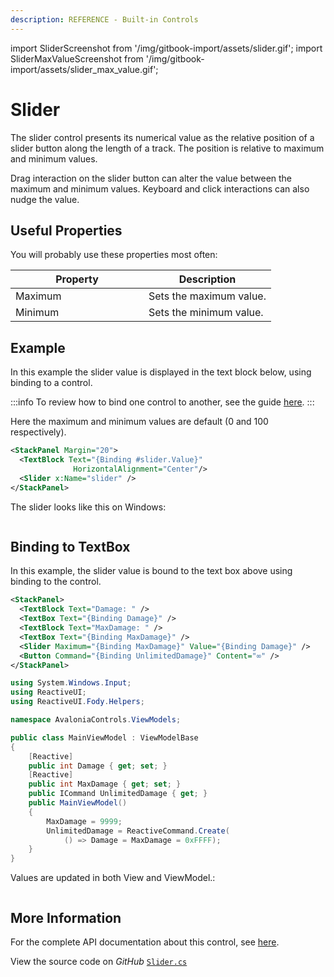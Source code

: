 ```yaml
---
description: REFERENCE - Built-in Controls
---
```


import SliderScreenshot from '/img/gitbook-import/assets/slider.gif';
import SliderMaxValueScreenshot from '/img/gitbook-import/assets/slider_max_value.gif';

# Slider

The slider control presents its numerical value as the relative position of a slider button along the length of a track. The position is relative to maximum and minimum values.

Drag interaction on the slider button can alter the value between the maximum and minimum values. Keyboard and click interactions can also nudge the value.

## Useful Properties

You will probably use these properties most often:

<table><thead><tr><th width="197">Property</th><th>Description</th></tr></thead><tbody><tr><td>Maximum</td><td>Sets the maximum value.</td></tr><tr><td>Minimum</td><td>Sets the minimum value.</td></tr></tbody></table>

## Example

In this example the slider value is displayed in the text block below, using binding to a control.

:::info
To review how to bind one control to another, see the guide [here](../../guides/data-binding/binding-to-controls.md).
:::

Here the maximum and minimum values are default (0 and 100 respectively).

```xml
<StackPanel Margin="20">
  <TextBlock Text="{Binding #slider.Value}" 
              HorizontalAlignment="Center"/>
  <Slider x:Name="slider" />
</StackPanel>
```

The slider looks like this on Windows:

<img src={SliderScreenshot} alt="" />

## Binding to TextBox
In this example, the slider value is bound to the text box above using binding to the control.

```xml
<StackPanel>
  <TextBlock Text="Damage: " />
  <TextBox Text="{Binding Damage}" />
  <TextBlock Text="MaxDamage: " />
  <TextBox Text="{Binding MaxDamage}" />
  <Slider Maximum="{Binding MaxDamage}" Value="{Binding Damage}" />
  <Button Command="{Binding UnlimitedDamage}" Content="∞" />
</StackPanel>
```
```cs
using System.Windows.Input;
using ReactiveUI;
using ReactiveUI.Fody.Helpers;

namespace AvaloniaControls.ViewModels;

public class MainViewModel : ViewModelBase
{
    [Reactive]
    public int Damage { get; set; }
    [Reactive]
    public int MaxDamage { get; set; }
    public ICommand UnlimitedDamage { get; }
    public MainViewModel()
    {
        MaxDamage = 9999;
        UnlimitedDamage = ReactiveCommand.Create(
            () => Damage = MaxDamage = 0xFFFF);
    }
}
```
Values ​​are updated in both View and ViewModel.:

<img src={SliderMaxValueScreenshot} alt="" />

## More Information

For the complete API documentation about this control, see [here](http://reference.avaloniaui.net/api/Avalonia.Controls/Slider/).

View the source code on _GitHub_ [`Slider.cs`](https://github.com/AvaloniaUI/Avalonia/blob/master/src/Avalonia.Controls/Slider.cs)
